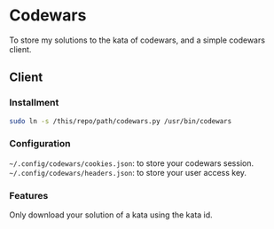 # Codewars

To store my solutions to the kata of codewars, and a simple codewars client.

## Client

### Installment

```bash
sudo ln -s /this/repo/path/codewars.py /usr/bin/codewars
```

### Configuration

`~/.config/codewars/cookies.json`: to store your codewars session.  
`~/.config/codewars/headers.json`: to store your user access key.


### Features

Only download your solution of a kata using the kata id.

